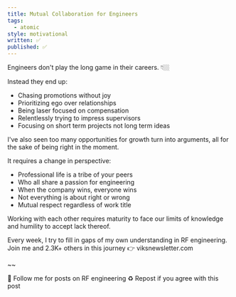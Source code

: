 ```yaml
---
title: Mutual Collaboration for Engineers
tags:
  - atomic
style: motivational
written: ✅
published: ✅
---
```

Engineers don't play the long game in their careers. 👇🏼

Instead they end up:
- Chasing promotions without joy
- Prioritizing ego over relationships
- Being laser focused on compensation
- Relentlessly trying to impress supervisors
- Focusing on short term projects not long term ideas

I've also seen too many opportunities for growth turn into arguments, all for the sake of being right in the moment.

It requires a change in perspective:
- Professional life is a tribe of your peers
- Who all share a passion for engineering
- When the company wins, everyone wins
- Not everything is about right or wrong
- Mutual respect regardless of work title

Working with each other requires maturity to face our limits of knowledge and humility to accept lack thereof.

Every week, I try to fill in gaps of my own understanding in RF engineering.
Join me and 2.3K+ others in this journey 👉 viksnewsletter.com

~~

🔔 Follow me for posts on RF engineering
♻️ Repost if you agree with this post